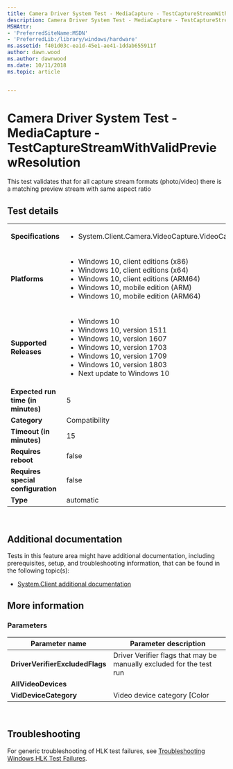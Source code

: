 ```yaml
---
title: Camera Driver System Test - MediaCapture - TestCaptureStreamWithValidPreviewResolution
description: Camera Driver System Test - MediaCapture - TestCaptureStreamWithValidPreviewResolution
MSHAttr:
- 'PreferredSiteName:MSDN'
- 'PreferredLib:/library/windows/hardware'
ms.assetid: f401d03c-ea1d-45e1-ae41-1ddab655911f
author: dawn.wood
ms.author: dawnwood
ms.date: 10/11/2018
ms.topic: article


---
```


# <span id="p_hlk_test.8f6ee662-15db-44d3-b65d-b69fab96c72f"></span>Camera Driver System Test - MediaCapture - TestCaptureStreamWithValidPreviewResolution


This test validates that for all capture stream formats (photo/video) there is a matching preview stream with same aspect ratio

## Test details
|||
|---|---|
| **Specifications**  | <ul><li>System.Client.Camera.VideoCapture.VideoCapture</li></ul> |  
| **Platforms**   | <ul><li>Windows 10, client editions (x86)</li><li>Windows 10, client editions (x64)</li><li>Windows 10, client editions (ARM64)</li><li>Windows 10, mobile edition (ARM)</li><li>Windows 10, mobile edition (ARM64)</li></ul> |
| **Supported Releases** | <ul><li>Windows 10</li><li>Windows 10, version 1511</li><li>Windows 10, version 1607</li><li>Windows 10, version 1703</li><li>Windows 10, version 1709</li><li>Windows 10, version 1803</li><li>Next update to Windows 10</li></ul> |
|**Expected run time (in minutes)**| 5 |
|**Category**| Compatibility |
|**Timeout (in minutes)**| 15 |
|**Requires reboot**| false |
|**Requires special configuration**| false |
|**Type**| automatic |

 

## <span id="Additional_documentation"></span><span id="additional_documentation"></span><span id="ADDITIONAL_DOCUMENTATION"></span>Additional documentation


Tests in this feature area might have additional documentation, including prerequisites, setup, and troubleshooting information, that can be found in the following topic(s):

-   [System.Client additional documentation](system-client-additional-documentation.md)

## <span id="More_information"></span><span id="more_information"></span><span id="MORE_INFORMATION"></span>More information


### <span id="Parameters"></span><span id="parameters"></span><span id="PARAMETERS"></span>Parameters

| Parameter name                  | Parameter description                                                |
|---------------------------------|----------------------------------------------------------------------|
| **DriverVerifierExcludedFlags** | Driver Verifier flags that may be manually excluded for the test run |
| **AllVideoDevices**             |                                                                      |
| **VidDeviceCategory**           | Video device category \[Color | Perception | All\]                   |

 

## <span id="Troubleshooting"></span><span id="troubleshooting"></span><span id="TROUBLESHOOTING"></span>Troubleshooting


For generic troubleshooting of HLK test failures, see [Troubleshooting Windows HLK Test Failures](..\user\troubleshooting-windows-hlk-test-failures.md).

 

 






